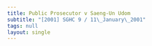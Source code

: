 ```yaml
---
title: Public Prosecutor v Saeng-Un Udom
subtitle: "[2001] SGHC 9 / 11\_January\_2001"
tags: null
layout: single
---
```


